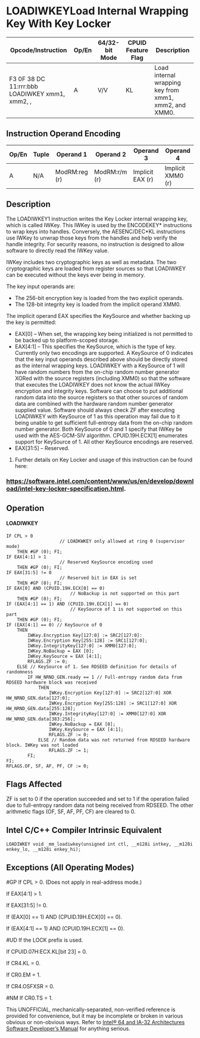 # LOADIWKEY**Load Internal Wrapping Key With Key Locker**

| Opcode/Instruction                                         | Op/En | 64/32-bit Mode | CPUID Feature Flag | Description                                           |
| ---------------------------------------------------------- | ----- | -------------- | ------------------ | ----------------------------------------------------- |
| F3 0F 38 DC 11:rrr:bbb LOADIWKEY xmm1, xmm2, <EAX>, <XMM0> | A     | V/V            | KL                 | Load internal wrapping key from xmm1, xmm2, and XMM0. |

## Instruction Operand Encoding

| Op/En | Tuple | Operand 1     | Operand 2     | Operand 3        | Operand 4         |
| ----- | ----- | ------------- | ------------- | ---------------- | ----------------- |
| A     | N/A   | ModRM:reg (r) | ModRM:r/m (r) | Implicit EAX (r) | Implicit XMM0 (r) |

## Description

The LOADIWKEY1 instruction writes the Key Locker internal wrapping key, which is called IWKey. This IWKey is used by the ENCODEKEY\* instructions to wrap keys into handles. Conversely, the AESENC/DEC\*KL instructions use IWKey to unwrap those keys from the handles and help verify the handle integrity. For security reasons, no instruction is designed to allow software to directly read the IWKey value.

IWKey includes two cryptographic keys as well as metadata. The two cryptographic keys are loaded from register sources so that LOADIWKEY can be executed without the keys ever being in memory.

The key input operands are:

- The 256-bit encryption key is loaded from the two explicit operands.
- The 128-bit integrity key is loaded from the implicit operand XMM0.

The implicit operand EAX specifies the KeySource and whether backing up the key is permitted:

- EAX[0] – When set, the wrapping key being initialized is not permitted to be backed up to platform-scoped storage.
- EAX[4:1] – This specifies the KeySource, which is the type of key. Currently only two encodings are supported. A KeySource of 0 indicates that the key input operands described above should be directly stored as the internal wrapping keys. LOADIWKEY with a KeySource of 1 will have random numbers from the on-chip random number generator XORed with the source registers (including XMM0) so that the software that executes the LOADIWKEY does not know the actual IWKey encryption and integrity keys. Software can choose to put additional random data into the source registers so that other sources of random data are combined with the hardware random number generator supplied value. Software should always check ZF after executing LOADIWKEY with KeySource of 1 as this operation may fail due to it being unable to get sufficient full-entropy data from the on-chip random number generator. Both KeySource of 0 and 1 specify that IWKey be used with the AES-GCM-SIV algorithm. CPUID.19H.ECX[1] enumerates support for KeySource of 1. All other KeySource encodings are reserved.
- EAX[31:5] – Reserved.

1. Further details on Key Locker and usage of this instruction can be found here:

### https://software.intel.com/content/www/us/en/develop/download/intel-key-locker-specification.html.

## Operation

#### LOADIWKEY

```
IF CPL > 0
                    // LOADKWKEY only allowed at ring 0 (supervisor mode)
    THEN #​​​​GP (0); FI;
IF EAX[4:1] > 1
                    // Reserved KeySource encoding used
    THEN #​​​​GP (0); FI;
IF EAX[31:5] != 0
                    // Reserved bit in EAX is set
    THEN #​​​​GP (0); FI;
IF EAX[0] AND (CPUID.19H.ECX[0] == 0)
                        // NoBackup is not supported on this part
    THEN #​​​​GP (0); FI;
IF (EAX[4:1] == 1) AND (CPUID.19H.ECX[1] == 0)
                        // KeySource of 1 is not supported on this part
    THEN #​​​​GP (0); FI;
IF (EAX[4:1] == 0) // KeySource of 0
    THEN
        IWKey.Encryption Key[127:0] := SRC2[127:0]:
        IWKey.Encryption Key[255:128] := SRC1[127:0];
        IWKey.IntegrityKey[127:0] := XMM0[127:0];
        IWKey.NoBackup = EAX [0];
        IWKey.KeySource = EAX [4:1];
        RFLAGS.ZF := 0;
    ELSE // KeySource of 1. See RDSEED definition for details of randomness
        IF HW_NRND_GEN.ready == 1 // Full-entropy random data from RDSEED hardware block was received
            THEN
                IWKey.Encryption Key[127:0] := SRC2[127:0] XOR HW_NRND_GEN.data[127:0];
                IWKey.Encryption Key[255:128] := SRC1[127:0] XOR HW_NRND_GEN.data[255:128];
                IWKey.IntegrityKey[127:0] := XMM0[127:0] XOR HW_NRND_GEN.data[383:256];
                IWKey.NoBackup = EAX [0];
                IWKey.KeySource = EAX [4:1];
                RFLAGS.ZF := 0;
            ELSE // Random data was not returned from RDSEED hardware block. IWKey was not loaded
                RFLAGS.ZF := 1;
        FI;
FI;
RFLAGS.OF, SF, AF, PF, CF := 0;

```

## Flags Affected

ZF is set to 0 if the operation succeeded and set to 1 if the operation failed due to full-entropy random data not being received from RDSEED. The other arithmetic flags (OF, SF, AF, PF, CF) are cleared to 0.

## Intel C/C++ Compiler Intrinsic Equivalent

```
LOADIWKEY void _mm_loadiwkey(unsigned int ctl, __m128i intkey, __m128i enkey_lo, __m128i enkey_hi);

```

## Exceptions (All Operating Modes)

#​​​​GP If CPL > 0. (Does not apply in real-address mode.)

If EAX[4:1] > 1.

If EAX[31:5] != 0.

If (EAX[0] == 1) AND (CPUID.19H.ECX[0] == 0).

If (EAX[4:1] == 1) AND (CPUID.19H.ECX[1] == 0).

#​​​UD If the LOCK prefix is used.

If CPUID.07H:ECX.KL[bit 23] = 0.

If CR4.KL = 0.

If CR0.EM = 1.

If CR4.OSFXSR = 0.

#​NM If CR0.TS = 1.

This UNOFFICIAL, mechanically-separated, non-verified reference is provided for convenience, but it may be
incomplete or broken in various obvious or non-obvious
ways. Refer to [Intel® 64 and IA-32 Architectures Software Developer’s Manual](https://software.intel.com/en-us/download/intel-64-and-ia-32-architectures-sdm-combined-volumes-1-2a-2b-2c-2d-3a-3b-3c-3d-and-4) for anything serious.
